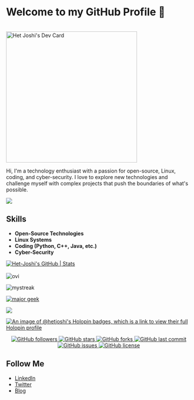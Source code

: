 # Welcome to my GitHub Profile 👋
<br>
<a href="https://app.daily.dev/jetjoshi"><img src="https://api.daily.dev/devcards/v2/AO9uBRcEYSWaOewjypoK5.png?type=default&r=85t" width="356" alt="Het Joshi's Dev Card"/></a>

Hi, I'm a technology enthusiast with a passion for open-source, Linux, coding, and cyber-security. I love to explore new technologies and challenge myself with complex projects that push the boundaries of what's possible.

![](https://komarev.com/ghpvc/?username=Het-Joshi)

## Skills
- **Open-Source Technologies**
- **Linux Systems**
- **Coding (Python, C++, Java, etc.)**
- **Cyber-Security**

[![Het-Joshi's GitHub | Stats](https://stats.quine.sh/Het-Joshi/github?theme=dark)](https://quine.sh?utm_source=widgets&utm_campaign=Het-Joshi)
<br>
<br>
<img src="https://github-readme-stats.vercel.app/api/top-langs?username=Het-Joshi&show_icons=true&locale=en&layout=compact&theme=tokyonight" alt="ovi" align="center" margin= 4px/>

<img src="https://github-readme-streak-stats.herokuapp.com/?user=Het-Joshi&theme=tokyonight" alt="mystreak"/>

<a href="http://www.innergeek.us"><img src="http://www.innergeek.us/grafix/avatars/majorgeek.gif" alt="major geek" border="0"></a>

<img src="https://github-profile-trophy.vercel.app/?username=Het-Joshi&theme=tokyonight" />

[![An image of @hetjoshi's Holopin badges, which is a link to view their full Holopin profile](https://holopin.me/hetjoshi)](https://holopin.io/@hetjoshi)

<p align="center">
  <a href="#">
    <img src="https://img.shields.io/github/followers/Het-Joshi?style=social"
         alt="GitHub followers">
  </a>
  <a href="#">
    <img src="https://img.shields.io/github/stars/Het-Joshi/blog?style=social"
         alt="GitHub stars">
  </a>
  <a href="#">
    <img src="https://img.shields.io/github/forks/Het-Joshi/blog?style=social"
         alt="GitHub forks">
  </a>
  <a href="#">
    <img src="https://img.shields.io/github/last-commit/Het-Joshi/blog?style=flat"
         alt="GitHub last commit">
  </a>
  <a href="#">
    <img src="https://img.shields.io/github/issues/Het-Joshi/blog?style=flat"
         alt="GitHub issues">
  </a>
  <a href="#">
    <img src="https://img.shields.io/github/license/Het-Joshi/blog?style=flat"
         alt="GitHub license">
  </a>
</p>


## Follow Me

- [LinkedIn](https://www.linkedin.com/in/het-joshi)
- [Twitter](https://twitter.com/jetjoshi)
- [Blog](https://het-joshi.github.io/blog/)
